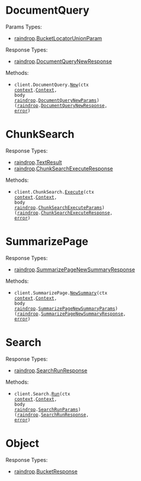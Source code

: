 # DocumentQuery

Params Types:

- <a href="https://pkg.go.dev/github.com/stainless-sdks/raindrop-go">raindrop</a>.<a href="https://pkg.go.dev/github.com/stainless-sdks/raindrop-go#BucketLocatorUnionParam">BucketLocatorUnionParam</a>

Response Types:

- <a href="https://pkg.go.dev/github.com/stainless-sdks/raindrop-go">raindrop</a>.<a href="https://pkg.go.dev/github.com/stainless-sdks/raindrop-go#DocumentQueryNewResponse">DocumentQueryNewResponse</a>

Methods:

- <code title="post /v1/document_query">client.DocumentQuery.<a href="https://pkg.go.dev/github.com/stainless-sdks/raindrop-go#DocumentQueryService.New">New</a>(ctx <a href="https://pkg.go.dev/context">context</a>.<a href="https://pkg.go.dev/context#Context">Context</a>, body <a href="https://pkg.go.dev/github.com/stainless-sdks/raindrop-go">raindrop</a>.<a href="https://pkg.go.dev/github.com/stainless-sdks/raindrop-go#DocumentQueryNewParams">DocumentQueryNewParams</a>) (<a href="https://pkg.go.dev/github.com/stainless-sdks/raindrop-go">raindrop</a>.<a href="https://pkg.go.dev/github.com/stainless-sdks/raindrop-go#DocumentQueryNewResponse">DocumentQueryNewResponse</a>, <a href="https://pkg.go.dev/builtin#error">error</a>)</code>

# ChunkSearch

Response Types:

- <a href="https://pkg.go.dev/github.com/stainless-sdks/raindrop-go">raindrop</a>.<a href="https://pkg.go.dev/github.com/stainless-sdks/raindrop-go#TextResult">TextResult</a>
- <a href="https://pkg.go.dev/github.com/stainless-sdks/raindrop-go">raindrop</a>.<a href="https://pkg.go.dev/github.com/stainless-sdks/raindrop-go#ChunkSearchExecuteResponse">ChunkSearchExecuteResponse</a>

Methods:

- <code title="post /v1/chunk_search">client.ChunkSearch.<a href="https://pkg.go.dev/github.com/stainless-sdks/raindrop-go#ChunkSearchService.Execute">Execute</a>(ctx <a href="https://pkg.go.dev/context">context</a>.<a href="https://pkg.go.dev/context#Context">Context</a>, body <a href="https://pkg.go.dev/github.com/stainless-sdks/raindrop-go">raindrop</a>.<a href="https://pkg.go.dev/github.com/stainless-sdks/raindrop-go#ChunkSearchExecuteParams">ChunkSearchExecuteParams</a>) (<a href="https://pkg.go.dev/github.com/stainless-sdks/raindrop-go">raindrop</a>.<a href="https://pkg.go.dev/github.com/stainless-sdks/raindrop-go#ChunkSearchExecuteResponse">ChunkSearchExecuteResponse</a>, <a href="https://pkg.go.dev/builtin#error">error</a>)</code>

# SummarizePage

Response Types:

- <a href="https://pkg.go.dev/github.com/stainless-sdks/raindrop-go">raindrop</a>.<a href="https://pkg.go.dev/github.com/stainless-sdks/raindrop-go#SummarizePageNewSummaryResponse">SummarizePageNewSummaryResponse</a>

Methods:

- <code title="post /v1/summarize_page">client.SummarizePage.<a href="https://pkg.go.dev/github.com/stainless-sdks/raindrop-go#SummarizePageService.NewSummary">NewSummary</a>(ctx <a href="https://pkg.go.dev/context">context</a>.<a href="https://pkg.go.dev/context#Context">Context</a>, body <a href="https://pkg.go.dev/github.com/stainless-sdks/raindrop-go">raindrop</a>.<a href="https://pkg.go.dev/github.com/stainless-sdks/raindrop-go#SummarizePageNewSummaryParams">SummarizePageNewSummaryParams</a>) (<a href="https://pkg.go.dev/github.com/stainless-sdks/raindrop-go">raindrop</a>.<a href="https://pkg.go.dev/github.com/stainless-sdks/raindrop-go#SummarizePageNewSummaryResponse">SummarizePageNewSummaryResponse</a>, <a href="https://pkg.go.dev/builtin#error">error</a>)</code>

# Search

Response Types:

- <a href="https://pkg.go.dev/github.com/stainless-sdks/raindrop-go">raindrop</a>.<a href="https://pkg.go.dev/github.com/stainless-sdks/raindrop-go#SearchRunResponse">SearchRunResponse</a>

Methods:

- <code title="post /v1/search">client.Search.<a href="https://pkg.go.dev/github.com/stainless-sdks/raindrop-go#SearchService.Run">Run</a>(ctx <a href="https://pkg.go.dev/context">context</a>.<a href="https://pkg.go.dev/context#Context">Context</a>, body <a href="https://pkg.go.dev/github.com/stainless-sdks/raindrop-go">raindrop</a>.<a href="https://pkg.go.dev/github.com/stainless-sdks/raindrop-go#SearchRunParams">SearchRunParams</a>) (<a href="https://pkg.go.dev/github.com/stainless-sdks/raindrop-go">raindrop</a>.<a href="https://pkg.go.dev/github.com/stainless-sdks/raindrop-go#SearchRunResponse">SearchRunResponse</a>, <a href="https://pkg.go.dev/builtin#error">error</a>)</code>

# Object

Response Types:

- <a href="https://pkg.go.dev/github.com/stainless-sdks/raindrop-go">raindrop</a>.<a href="https://pkg.go.dev/github.com/stainless-sdks/raindrop-go#BucketResponse">BucketResponse</a>
